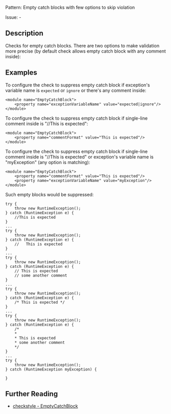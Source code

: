 Pattern: Empty catch blocks with few options to skip violation

Issue: -

## Description

Checks for empty catch blocks. There are two options to make validation more precise (by default check allows empty catch block with any comment inside): 

## Examples

To configure the check to suppress empty catch block if exception's variable name is `expected` or `ignore` or there's any comment inside: 
    
    
    <module name="EmptyCatchBlock">
        <property name="exceptionVariableName" value="expected|ignore"/>
    </module>
            

To configure the check to suppress empty catch block if single-line comment inside is "//This is expected": 
    
    
    <module name="EmptyCatchBlock">
        <property name="commentFormat" value="This is expected"/>
    </module>
            

To configure the check to suppress empty catch block if single-line comment inside is "//This is expected" or exception's variable name is "myException" (any option is matching): 
    
    
    <module name="EmptyCatchBlock">
        <property name="commentFormat" value="This is expected"/>
        <property name="exceptionVariableName" value="myException"/>
    </module>
            

Such empty blocks would be suppressed: 
    
    
    try {
        throw new RuntimeException();
    } catch (RuntimeException e) {
        //This is expected
    }
    ...
    try {
        throw new RuntimeException();
    } catch (RuntimeException e) {
        //   This is expected
    }
    ...
    try {
        throw new RuntimeException();
    } catch (RuntimeException e) {
        // This is expected
        // some another comment
    }
    ...
    try {
        throw new RuntimeException();
    } catch (RuntimeException e) {
        /* This is expected */
    }
    ...
    try {
        throw new RuntimeException();
    } catch (RuntimeException e) {
        /*
        *
        * This is expected
        * some another comment
        */
    }
    ...
    try {
        throw new RuntimeException();
    } catch (RuntimeException myException) {
    
    }

## Further Reading

* [checkstyle - EmptyCatchBlock](http://checkstyle.sourceforge.net/config_blocks.html#EmptyCatchBlock)